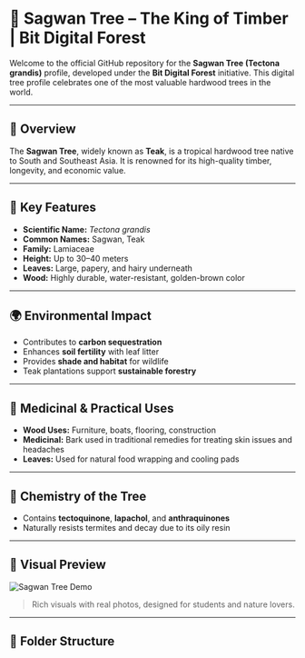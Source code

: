 # 🌳 Sagwan Tree – The King of Timber | Bit Digital Forest

Welcome to the official GitHub repository for the **Sagwan Tree (Tectona grandis)** profile, developed under the **Bit Digital Forest** initiative. This digital tree profile celebrates one of the most valuable hardwood trees in the world.

---

## 📌 Overview

The **Sagwan Tree**, widely known as **Teak**, is a tropical hardwood tree native to South and Southeast Asia. It is renowned for its high-quality timber, longevity, and economic value.

---

## 🌿 Key Features

- **Scientific Name:** *Tectona grandis*
- **Common Names:** Sagwan, Teak
- **Family:** Lamiaceae
- **Height:** Up to 30–40 meters
- **Leaves:** Large, papery, and hairy underneath
- **Wood:** Highly durable, water-resistant, golden-brown color

---

## 🌍 Environmental Impact

- Contributes to **carbon sequestration**
- Enhances **soil fertility** with leaf litter
- Provides **shade and habitat** for wildlife
- Teak plantations support **sustainable forestry**

---

## 🧪 Medicinal & Practical Uses

- **Wood Uses:** Furniture, boats, flooring, construction
- **Medicinal:** Bark used in traditional remedies for treating skin issues and headaches
- **Leaves:** Used for natural food wrapping and cooling pads

---

## 🧬 Chemistry of the Tree

- Contains **tectoquinone**, **lapachol**, and **anthraquinones**
- Naturally resists termites and decay due to its oily resin

---

## 📸 Visual Preview

![Sagwan Tree Demo](./images/sagwan-page-demo.png)

> Rich visuals with real photos, designed for students and nature lovers.

---

## 📁 Folder Structure
